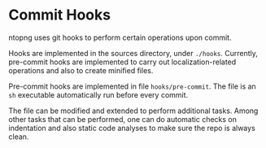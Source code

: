 Commit Hooks
============

ntopng uses git hooks to perform certain operations upon commit.

Hooks are implemented in the sources directory, under `./hooks`. Currently, pre-commit hooks are implemented to carry out localization-related operations and also to create minified files.

Pre-commit hooks are implemented in file `hooks/pre-commit`. The file is an `sh` executable automatically run before every commit.

The file can be modified and extended to perform additional tasks. Among other tasks that can be performed, one can do automatic checks on indentation and also static code analyses to make sure the repo is always clean.

